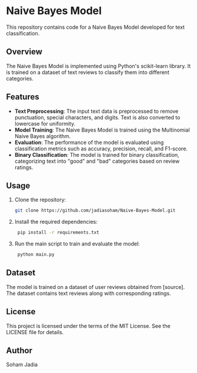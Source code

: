 # Naive Bayes Model

This repository contains code for a Naive Bayes Model developed for text classification.

## Overview

The Naive Bayes Model is implemented using Python's scikit-learn library. It is trained on a dataset of text reviews to classify them into different categories.

## Features

- **Text Preprocessing**: The input text data is preprocessed to remove punctuation, special characters, and digits. Text is also converted to lowercase for uniformity.
- **Model Training**: The Naive Bayes Model is trained using the Multinomial Naive Bayes algorithm.
- **Evaluation**: The performance of the model is evaluated using classification metrics such as accuracy, precision, recall, and F1-score.
- **Binary Classification**: The model is trained for binary classification, categorizing text into "good" and "bad" categories based on review ratings.

## Usage

1. Clone the repository:

   ```bash
   git clone https://github.com/jadiasoham/Naive-Bayes-Model.git
2. Install the required dependencies:
   ```bash
    pip install -r requirements.txt
4. Run the main script to train and evaluate the model:
   ```bash
    python main.py
## Dataset
The model is trained on a dataset of user reviews obtained from [source]. The dataset contains text reviews along with corresponding ratings.

## License
This project is licensed under the terms of the MIT License. See the LICENSE file for details.

## Author
Soham Jadia
